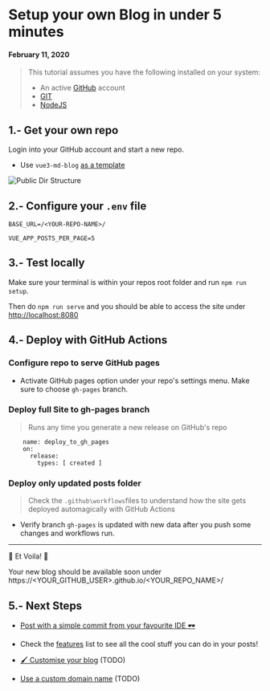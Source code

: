 # Setup your own Blog in under 5 minutes
#### February 11, 2020


> This tutorial assumes you have the following installed on your system:
>
> - An active [GitHub](https://github.com/) account
> - [GIT](https://git-scm.com/)
> - [NodeJS](https://nodejs.org/)


## 1.- Get your own repo

Login into your GitHub account and start a new repo.

- Use `vue3-md-blog` [as a template](https://github.com/yeikiu/vue3-md-blog/generate)

![Public Dir Structure](blog_store/assets/step1-github.png)


## 2.- Configure your `.env` file

    BASE_URL=/<YOUR-REPO-NAME>/

    VUE_APP_POSTS_PER_PAGE=5


## 3.- Test locally

Make sure your terminal is within your repos root folder and run `npm run setup`.

Then do `npm run serve` and you should be able to access the site under [http://localhost:8080](http://localhost:8080)


## 4.- Deploy with GitHub Actions

### Configure repo to serve GitHub pages

- Activate GitHub pages option under your repo's settings menu. Make sure to choose `gh-pages` branch.

### Deploy full Site to gh-pages branch

> Runs any time you generate a new release on GitHub's repo

```
    name: deploy_to_gh_pages
    on:
      release:
        types: [ created ]
```

### Deploy only updated posts folder

> Check the `.github\workflows`files to understand how the site gets deployed automagically with GitHub Actions

- Verify branch `gh-pages` is updated with new data after you push some changes and workflows run.

---

🎉 Et Voila! 🎉

Your new blog should be available soon under https://<YOUR_GITHUB_USER>.github.io/<YOUR_REPO_NAME>/


## 5.- Next Steps

- [Post with a simple commit from your favourite IDE 🕶](#/guide/post-with-a-simple-git-commit)

- Check the [features](#/features) list to see all the cool stuff you can do in your posts!

- [🖌️ Customise your blog](#/guide/customise-your-blog) (TODO)

- [Use a custom domain name](#/guide/use-a-custom-domain-name) (TODO)
